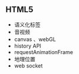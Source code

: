 ## HTML5

* 语义化标签
* 音视频
* canvas 、webGL
* history API 
* requestAnimationFrame
* 地理位置
* web socket





